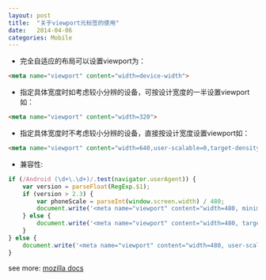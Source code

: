 ```yaml
---
layout: post
title:  "关于viewport元标签的使用"
date:   2014-04-06
categories: Mobile
---
```


* 完全自适应的布局可以设置viewport为：

```html
<meta name="viewport" content="width=device-width">
```

* 指定具体宽度时如考虑较小分辨的设备，可按设计宽度的一半设置viewport如：

```html
<meta name="viewport" content="width=320">
```

* 指定具体宽度时不考虑较小分辨的设备，直接按设计宽度设置viewport如：

```html
<meta name="viewport" content="width=640,user-scalable=0,target-densitydpi=device-dpi">
```

* 兼容性:

```js
if (/Android (\d+\.\d+)/.test(navigator.userAgent)) {
    var version = parseFloat(RegExp.$1);
    if (version > 2.3) {
        var phoneScale = parseInt(window.screen.width) / 480;
        document.write('<meta name="viewport" content="width=480, minimum-scale = ' + phoneScale + ', maximum-scale = ' + phoneScale + ', target-densitydpi=device-dpi">');
    } else {
        document.write('<meta name="viewport" content="width=480, target-densitydpi=device-dpi">');
    }
} else {
    document.write('<meta name="viewport" content="width=480, user-scalable=no, target-densitydpi=device-dpi">');
}
```

see more: <a href="https://developer.mozilla.org/zh-CN/docs/Mobile/Viewport_meta_tag" target="_blank">mozilla docs</a>